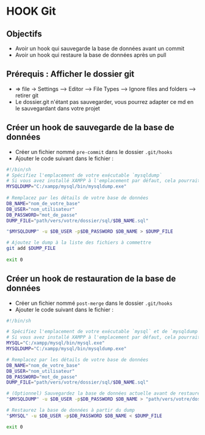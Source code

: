 # HOOK Git
## Objectifs
- Avoir un hook qui sauvegarde la base de données avant un commit
- Avoir un hook qui restaure la base de données après un pull

## Prérequis : Afficher le dossier git
- => file -> Settings --> Editor --> File Types --> Ignore files and folders --> retirer git
- Le dossier.git n'étant pas sauvegarder, vous pourrez adapter ce md en le sauvegardant dans votre projet



## Créer un hook de sauvegarde de la base de données
- Créer un fichier nommé `pre-commit` dans le dossier `.git/hooks`
- Ajouter le code suivant dans le fichier :
```bash
#!/bin/sh
# Spécifiez l'emplacement de votre exécutable `mysqldump`
# Si vous avez installé XAMPP à l'emplacement par défaut, cela pourrait ressembler à ceci:
MYSQLDUMP="C:/xampp/mysql/bin/mysqldump.exe"
 
# Remplacez par les détails de votre base de données
DB_NAME="nom_de_votre_base"
DB_USER="nom_utilisateur"
DB_PASSWORD="mot_de_passe"
DUMP_FILE="path/vers/votre/dossier/sql/$DB_NAME.sql"

"$MYSQLDUMP" -u $DB_USER -p$DB_PASSWORD $DB_NAME > $DUMP_FILE

# Ajoutez le dump à la liste des fichiers à commettre
git add $DUMP_FILE
 
exit 0
```
## Créer un hook de restauration de la base de données
- Créer un fichier nommé `post-merge` dans le dossier `.git/hooks`
- Ajouter le code suivant dans le fichier :
```bash
#!/bin/sh

# Spécifiez l'emplacement de votre exécutable `mysql` et de `mysqldump`
# Si vous avez installé XAMPP à l'emplacement par défaut, cela pourrait ressembler à ceci:
MYSQL="C:/xampp/mysql/bin/mysql.exe"
MYSQLDUMP="C:/xampp/mysql/bin/mysqldump.exe"

# Remplacez par les détails de votre base de données
DB_NAME="nom_de_votre_base"
DB_USER="nom_utilisateur"
DB_PASSWORD="mot_de_passe"
DUMP_FILE="path/vers/votre/dossier/sql/$DB_NAME.sql"

# (Optionnel) Sauvegardez la base de données actuelle avant de restaurer
"$MYSQLDUMP" -u $DB_USER -p$DB_PASSWORD $DB_NAME > "path/vers/votre/dossier/backup_$(date +%Y%m%d%H%M%S).sql"

# Restaurez la base de données à partir du dump
"$MYSQL" -u $DB_USER -p$DB_PASSWORD $DB_NAME < $DUMP_FILE

exit 0
```
